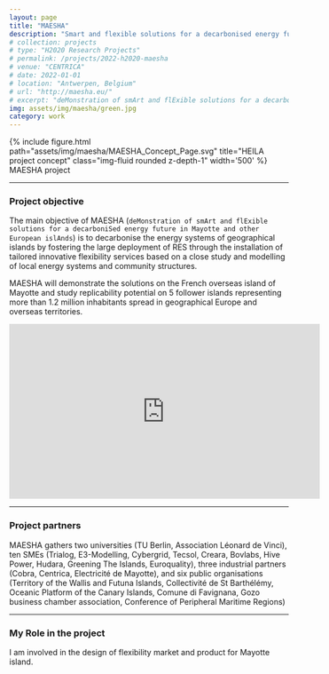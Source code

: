 ```yaml
---
layout: page
title: "MAESHA" 
description: "Smart and flexible solutions for a decarbonised energy future"
# collection: projects
# type: "H2020 Research Projects"
# permalink: /projects/2022-h2020-maesha
# venue: "CENTRICA"
# date: 2022-01-01
# location: "Antwerpen, Belgium"
# url: "http://maesha.eu/"
# excerpt: "deMonstration of smArt and flExible solutions for a decarboniSed energy future in Mayotte and other European islAnds<br/><img src='/images/projects-h2020-maesha.png'>"
img: assets/img/maesha/green.jpg
category: work
---
```



<div class="row justify-content-sm-center">
    <div class="col-sm-8 mt-3 mt-md-0">
        {% include figure.html path="assets/img/maesha/MAESHA_Concept_Page.svg" title="HEILA project concept" class="img-fluid rounded z-depth-1" width='500' %}
    </div>
</div>
<div class="caption">
    MAESHA project
</div>

***

### Project objective

The main objective of MAESHA (`deMonstration of smArt and flExible solutions for a decarboniSed energy future in Mayotte and other European islAnds`) is to decarbonise the energy systems of geographical islands by fostering the large deployment of RES through the installation of tailored innovative flexibility services based on a close study and modelling of local energy systems and community structures. 

MAESHA will demonstrate the solutions on the French overseas island of Mayotte and study replicability potential on 5 follower islands representing more than 1.2 million inhabitants spread in geographical Europe and overseas territories.


<iframe width="560" height="315" src="https://www.youtube.com/embed/cbNBvqKaPQg" title="YouTube video player" frameborder="0" allow="accelerometer; autoplay; clipboard-write; encrypted-media; gyroscope; picture-in-picture" allowfullscreen></iframe>


***

### Project partners 

MAESHA gathers two universities (TU Berlin, Association Léonard de Vinci), ten SMEs (Trialog, E3-Modelling, Cybergrid, Tecsol, Creara, Bovlabs, Hive Power, Hudara, Greening The Islands, Euroquality), three industrial partners (Cobra, Centrica, Electricité de Mayotte), and six public organisations (Territory of the Wallis and Futuna Islands, Collectivité de St Barthélémy, Oceanic Platform of the Canary Islands, Comune di Favignana, Gozo business chamber association, Conference of Peripheral Maritime Regions)

***

### My Role in the project

I am involved in the design of flexibility market and product for Mayotte island. 